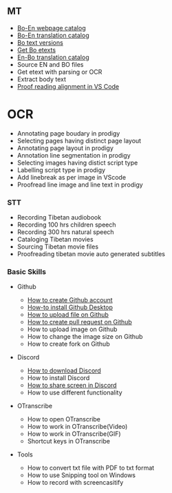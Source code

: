 ## MT
  - [Bo-En webpage catalog](en/mt/webpage-catalog.md)
  - [Bo-En translation catalog](en/mt/boen-catalog.md)
  - [Bo text versions](en/mt/bo-versions.md)
  - [Get Bo etexts](en/mt/get-bo-etexts.md)
  - [En-Bo translation catalog](en/mt/enbo-catalog.md)
  - Source EN and BO files
  - Get etext with parsing or OCR
  - Extract body text
  - [Proof reading alignment in VS Code](/mt/proofreading-alignment.md)

# OCR
  - Annotating page boudary in prodigy
  - Selecting pages having distinct page layout
  - Annotating page layout in prodigy
  - Annotation line segmentation in prodigy
  - Selecting images having distict script type
  - Labelling script type in prodigy
  - Add linebreak as per image in VScode
  - Proofread line image and line text in prodigy

### STT
  - Recording Tibetan audiobook
  - Recording 100 hrs children speech
  - Recording 300 hrs natural speech
  - Cataloging Tibetan movies
  - Sourcing Tibetan movie files
  - Proofreading tibetan movie auto generated subtitles

### Basic Skills
   - Github
     - [How to create Github account](howto/create-github-account.md)
     - [How-to install Github Desktop](howto/install-github-desktop.md)
     - [How to upload file on Github](howto/upload-file-github.md)
     - [How to create pull request on Github](howto/create-pull-request-github.md)
     - How to upload image on Github
     - How to change the image size on Github
     - How to create fork on Github

  - Discord
     - [How to download Discord](howto/download-discord.md)
     - How to install Discord
     - [How to share screen in Discord](howto/share-screen-discord.md)
     - How to use different functionality

  - OTranscribe
    - How to open OTranscribe
    - How to work in OTranscribe(Video)
    - How to work in OTranscribe(GIF)
    - Shortcut keys in OTranscribe

  - Tools
    - How to convert txt file with PDF to txt format
    - How to use Snipping tool on Windows
    - How to record with screencasitify
